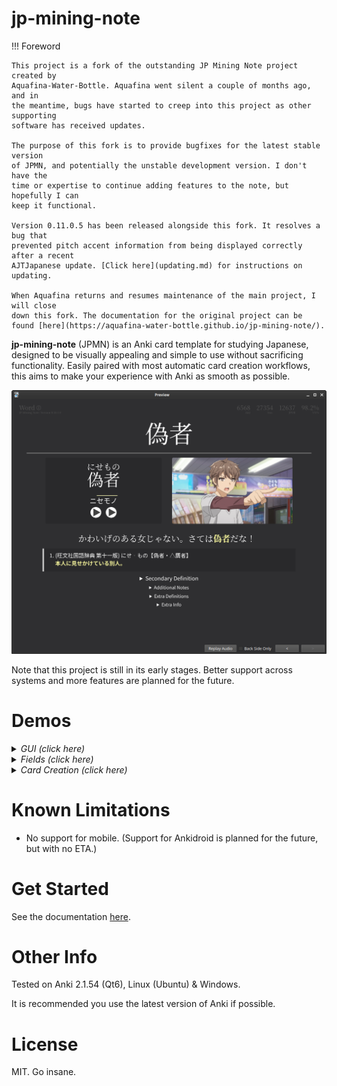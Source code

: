 # jp-mining-note

!!! Foreword

    This project is a fork of the outstanding JP Mining Note project created by
    Aquafina-Water-Bottle. Aquafina went silent a couple of months ago, and in
    the meantime, bugs have started to creep into this project as other supporting
    software has received updates.

    The purpose of this fork is to provide bugfixes for the latest stable version
    of JPMN, and potentially the unstable development version. I don't have the
    time or expertise to continue adding features to the note, but hopefully I can
    keep it functional.

    Version 0.11.0.5 has been released alongside this fork. It resolves a bug that
    prevented pitch accent information from being displayed correctly after a recent
    AJTJapanese update. [Click here](updating.md) for instructions on updating.

    When Aquafina returns and resumes maintenance of the main project, I will close
    down this fork. The documentation for the original project can be found [here](https://aquafina-water-bottle.github.io/jp-mining-note/).


**jp-mining-note** (JPMN) is an Anki card template for studying Japanese,
designed to be visually appealing and simple to use without sacrificing functionality.
Easily paired with most automatic card creation workflows,
this aims to make your experience with Anki as smooth as possible.

<!-- clickable image -->
[![Example Image](https://github.com/Aquafina-water-bottle/jp-mining-note/raw/master/docs/docs/assets/nisemono_readme.png)](https://github.com/Aquafina-water-bottle/jp-mining-note/raw/master/docs/docs/assets/nisemono_readme.png)


Note that this project is still in its early stages.
Better support across systems and more features are planned for the future.


# Demos

<!--
- hover over furigana
- click on image
- kanji hover
- collapsable fields
- front/back
-->
<details>
<summary><i>GUI (click here)</i></summary>
<video src="https://user-images.githubusercontent.com/17107540/187550103-7e50c317-9074-4c7c-a499-fa4ddc89e419.mp4"></video>
</details>


<!--
- front -> back
- IsSentenceCard
- IsTargetedSentenceCard
- IsHoverCard
- AltDisplay
    - newline (-> backside)
    - only last sentence (-> frontside)
- Hint + click
- HintNotHidden
- (TODO) editing pitch accent
- PAShowInfo
    - PATestOnlyWord
    - PADoNotTest
-->
<details>
<summary><i>Fields (click here)</i></summary>
<video src="https://user-images.githubusercontent.com/17107540/192704142-d8587e82-3c90-4754-a23d-7b7ffff9a164.mp4"></video>
</details>



<!--
- temporarily un-hide bilingual definitions
- temporarily disable the 2nd bilingual dictionary

texthooker text:
Card creation:
1. Yomichan + mpvacious
2. Yomichan only (no pictures and sentence audio)
3. Bilingual Format
4. Selected dictionary
5. Selected text
6. Sentence Card
-->
<details>
<summary><i>Card Creation (click here)</i></summary>
<video src="https://user-images.githubusercontent.com/17107540/192704164-dd075092-58da-4964-9ddf-d89627f60d3c.mp4"></video>
</details>


# Known Limitations
* No support for mobile. (Support for Ankidroid is planned for the future, but with no ETA.)

# Get Started
See the documentation [here](https://arbyste.github.io/jp-mining-note/).

# Other Info
Tested on Anki 2.1.54 (Qt6), Linux (Ubuntu) & Windows.

It is recommended you use the latest version of Anki if possible.

# License
MIT. Go insane.


